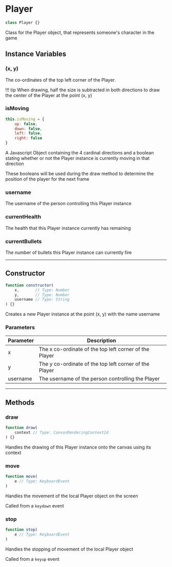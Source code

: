 # Player
```js
class Player {}
```

Class for the Player object, that represents someone's character in the game

## Instance Variables

### (x, y)

The co-ordinates of the top left corner of the Player.

!!! tip
	When drawing, half the size is subtracted in both directions to draw the center of the Player at the point (x, y)

### isMoving
```js
this.isMoving = {
	up: false,
	down: false,
	left: false,
	right: false
}
```

A Javascript Object containing the 4 cardinal directions and a boolean stating whether or not the Player instance is currently moving in that direction

These booleans will be used during the draw method to determine the position of the player for the next frame

### username

The username of the person controlling this Player instance

### currentHealth

The health that this Player instance currently has remaining

### currentBullets

The number of bullets this Player instance can currently fire

***

## Constructor
```js
function constructor(
    x,       // Type: Number
    y,       // Type: Number
    username // Type: String
) {}
```

Creates a new Player instance at the point (x, y) with the name username

### Parameters
| Parameter |                        Description                        |
| --------- | --------------------------------------------------------- |
|     x     |  The x co-ordinate of the top left corner of the Player   |
|     y     |  The y co-ordinate of the top left corner of the Player   |
|  username |     The username of the person controlling the Player     |

***

## Methods

### draw
```js
function draw(
    context // Type: CanvasRenderingContext2d
) {}
```

Handles the drawing of this Player instance onto the canvas using its context

### move
```js
function move(
	e // Type: KeyboardEvent
)
```

Handles the movement of the local Player object on the screen

Called from a `keydown` event

### stop
```js
function stop(
	e // Type: KeyboardEvent
)
```

Handles the stopping of movement of the local Player object

Called from a `keyup` event